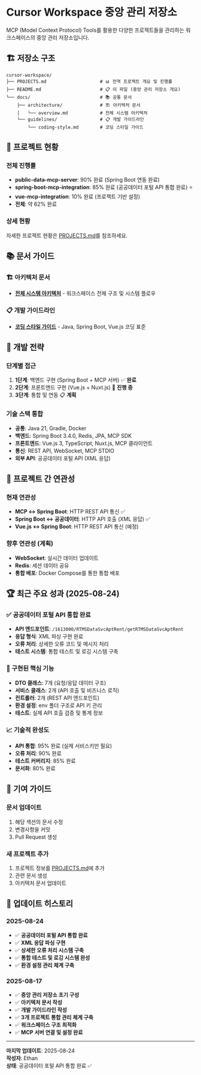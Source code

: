 # Cursor Workspace 중앙 관리 저장소

MCP (Model Context Protocol) Tools를 활용한 다양한 프로젝트들을 관리하는 워크스페이스의 중앙 관리 저장소입니다.

## 🏗️ 저장소 구조

```
cursor-workspace/
├── PROJECTS.md                    # 📊 전역 프로젝트 개요 및 진행률
├── README.md                      # 📋 이 파일 (중앙 관리 저장소 개요)
└── docs/                          # 📚 공통 문서
    ├── architecture/              # 🏗️ 아키텍처 문서
    │   └── overview.md            # 전체 시스템 아키텍처
    └── guidelines/                # 📋 개발 가이드라인
        └── coding-style.md        # 코딩 스타일 가이드
```

## 🚀 프로젝트 현황

### 전체 진행률
- **public-data-mcp-server**: 90% 완료 (Spring Boot 연동 완료)
- **spring-boot-mcp-integration**: 85% 완료 (공공데이터 포털 API 통합 완료) ⭐
- **vue-mcp-integration**: 10% 완료 (프로젝트 기반 설정)
- **전체**: 약 62% 완료

### 상세 현황
자세한 프로젝트 현황은 [PROJECTS.md](PROJECTS.md)를 참조하세요.

## 📚 문서 가이드

### 🏗️ 아키텍처 문서
- **[전체 시스템 아키텍처](docs/architecture/overview.md)** - 워크스페이스 전체 구조 및 시스템 플로우

### 📋 개발 가이드라인
- **[코딩 스타일 가이드](docs/guidelines/coding-style.md)** - Java, Spring Boot, Vue.js 코딩 표준

## 🎯 개발 전략

### 단계별 접근
1. **1단계**: 백엔드 구현 (Spring Boot + MCP 서버) ✅ **완료**
2. **2단계**: 프론트엔드 구현 (Vue.js + Nuxt.js) 🔄 **진행 중**
3. **3단계**: 통합 및 연동 📋 **계획**

### 기술 스택 통합
- **공통**: Java 21, Gradle, Docker
- **백엔드**: Spring Boot 3.4.0, Redis, JPA, MCP SDK
- **프론트엔드**: Vue.js 3, TypeScript, Nuxt.js, MCP 클라이언트
- **통신**: REST API, WebSocket, MCP STDIO
- **외부 API**: 공공데이터 포털 API (XML 응답)

## 🔗 프로젝트 간 연관성

### 현재 연관성
- **MCP ↔ Spring Boot**: HTTP REST API 통신 ✅
- **Spring Boot ↔ 공공데이터**: HTTP API 호출 (XML 응답) ✅
- **Vue.js ↔ Spring Boot**: HTTP REST API 통신 (예정)

### 향후 연관성 (계획)
- **WebSocket**: 실시간 데이터 업데이트
- **Redis**: 세션 데이터 공유
- **통합 배포**: Docker Compose를 통한 통합 배포

## 🏆 최근 주요 성과 (2025-08-24)

### ✅ 공공데이터 포털 API 통합 완료
- **API 엔드포인트**: `/1613000/RTMSDataSvcAptRent/getRTMSDataSvcAptRent`
- **응답 형식**: XML 파싱 구현 완료
- **오류 처리**: 상세한 오류 코드 및 메시지 처리
- **테스트 시스템**: 통합 테스트 및 로깅 시스템 구축

### 🔧 구현된 핵심 기능
- **DTO 클래스**: 7개 (요청/응답 데이터 구조)
- **서비스 클래스**: 2개 (API 호출 및 비즈니스 로직)
- **컨트롤러**: 2개 (REST API 엔드포인트)
- **환경 설정**: env 폴더 구조로 API 키 관리
- **테스트**: 실제 API 호출 검증 및 통계 정보

### 📈 기술적 완성도
- **API 통합**: 95% 완료 (실제 서비스키만 필요)
- **오류 처리**: 90% 완료
- **테스트 커버리지**: 85% 완료
- **문서화**: 80% 완료

## 🤝 기여 가이드

### 문서 업데이트
1. 해당 섹션의 문서 수정
2. 변경사항을 커밋
3. Pull Request 생성

### 새 프로젝트 추가
1. 프로젝트 정보를 [PROJECTS.md](PROJECTS.md)에 추가
2. 관련 문서 생성
3. 아키텍처 문서 업데이트

## 📝 업데이트 히스토리

### 2025-08-24
- ✅ **공공데이터 포털 API 통합 완료**
- ✅ **XML 응답 파싱 구현**
- ✅ **상세한 오류 처리 시스템 구축**
- ✅ **통합 테스트 및 로깅 시스템 완성**
- ✅ **환경 설정 관리 체계 구축**

### 2025-08-17
- ✅ **중앙 관리 저장소 초기 구성**
- ✅ **아키텍처 문서 작성**
- ✅ **개발 가이드라인 작성**
- ✅ **3개 프로젝트 통합 관리 체계 구축**
- ✅ **워크스페이스 구조 최적화**
- ✅ **MCP 서버 연결 및 설정 완료**

---

**마지막 업데이트**: 2025-08-24  
**작성자**: Ethan  
**상태**: 공공데이터 포털 API 통합 완료 ✅
